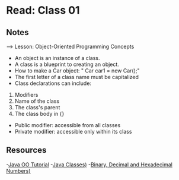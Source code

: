 # Read: Class 01

## Notes

--> Lesson: Object-Oriented Programming Concepts

- An object is an instance of a class.
- A class is a blueprint to creating an object.
- How to make a Car object:
" Car car1 = new Car();"
- The  first letter of a class name must be capitalized
- Class declarations can include:

1. Modifiers
2. Name of the class
3. The class's parent
4. The class body in {}

- Public modifier: accessible from all classes
- Private modifier: accessible only within its class

## Resources

-[Java OO Tutorial](https://docs.oracle.com/javase/tutorial/java/concepts/)
-[Java Classes)](https://docs.oracle.com/javase/tutorial/java/javaOO/classes.html)
-[Binary, Decimal and Hexadecimal Numbers)](https://www.mathsisfun.com/binary-decimal-hexadecimal.html)
